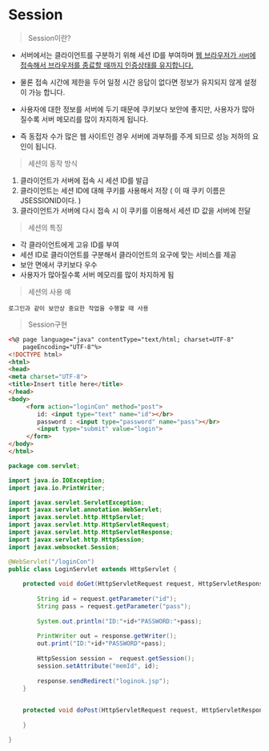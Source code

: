 # Session

> Session이란?

- 서버에서는 클라이언트를 구분하기 위해 세션 ID를 부여하며 <u>웹 브라우저가 `서버`에 접속해서 브라우저를 종료할 때까지 인증상태를 유지합니다.</u>

- 물론 접속 시간에 제한을 두어 일정 시간 응답이 없다면 정보가 유지되지 않게 설정이 가능 합니다.

- 사용자에 대한 정보를 서버에 두기 때문에 쿠키보다 보안에 좋지만, 사용자가 많아질수록 서버 메모리를 많이 차지하게 됩니다.

- 즉 동접자 수가 많은 웹 사이트인 경우 서버에 과부하를 주게 되므로 성능 저하의 요인이 됩니다.


> 세션의 동작 방식

1. 클라이언트가 서버에 접속 시 세션 ID를 발급
2. 클라이언트는 세션 ID에 대해 쿠키를 사용해서 저장 ( 이 때 쿠키 이름은 JSESSIONID이다. )
3. 클라이언트가 서버에 다시 접속 시 이 쿠키를 이용해서 세션 ID 값을 서버에 전달

> 세션의 특징

- 각 클라이언트에게 고유 ID를 부여
- 세션 ID로 클라이언트를 구분해서 클라이언트의 요구에 맞는 서비스를 제공
- 보안 면에서 쿠키보다 우수
- 사용자가 많아질수록 서버 메모리를 많이 차지하게 됨

> 세션의 사용 예
    
    로그인과 같이 보안상 중요한 작업을 수행할 때 사용


> Session구현


~~~html
<%@ page language="java" contentType="text/html; charset=UTF-8"
    pageEncoding="UTF-8"%>
<!DOCTYPE html>
<html>
<head>
<meta charset="UTF-8">
<title>Insert title here</title>
</head>
<body>
     <form action="loginCon" method="post">
        id: <input type="text" name="id"></br>
        password : <input type="password" name="pass"></br>
        <input type="submit" value="login">         
     </form>
</body>
</html>
~~~

~~~java
package com.servlet;

import java.io.IOException;
import java.io.PrintWriter;

import javax.servlet.ServletException;
import javax.servlet.annotation.WebServlet;
import javax.servlet.http.HttpServlet;
import javax.servlet.http.HttpServletRequest;
import javax.servlet.http.HttpServletResponse;
import javax.servlet.http.HttpSession;
import javax.websocket.Session;

@WebServlet("/loginCon")
public class LoginServlet extends HttpServlet {
    
    protected void doGet(HttpServletRequest request, HttpServletResponse response) throws ServletException, IOException {
        
        String id = request.getParameter("id");
        String pass = request.getParameter("pass");
        
        System.out.println("ID:"+id+"PASSWORD:"+pass);
        
        PrintWriter out = response.getWriter();
        out.print("ID:"+id+"PASSWORD"+pass);
        
        HttpSession session =  request.getSession();
        session.setAttribute("memId", id);
        
        response.sendRedirect("loginok.jsp");
    }

    
    protected void doPost(HttpServletRequest request, HttpServletResponse response) throws ServletException, IOException {
        
    }

}

~~~